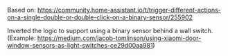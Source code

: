 Based on: https://community.home-assistant.io/t/trigger-different-actions-on-a-single-double-or-double-click-on-a-binary-sensor/255902

Inverted the logic to support using a binary sensor behind a wall switch. (Example: https://medium.com/jacob-tomlinson/using-xiaomi-door-window-sensors-as-light-switches-ce29d00aa981)
